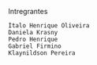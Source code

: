 Intregrantes

    Ítalo Henrique Oliveira
    Daniela Krasny
    Pedro Henrique
    Gabriel Firmino
    Klaynildson Pereira 